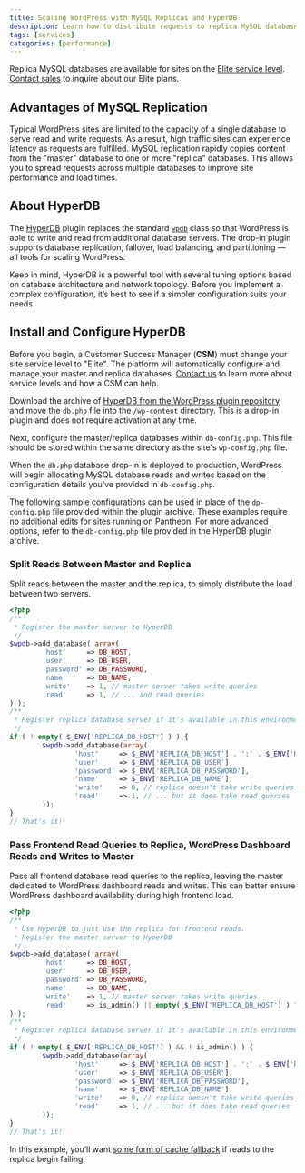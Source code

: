 ```yaml
---
title: Scaling WordPress with MySQL Replicas and HyperDB
description: Learn how to distribute requests to replica MySQL databases on WordPress using HyperDB.
tags: [services]
categories: [performance]
---
```


<Alert title="Note" type="info" markdown="1">

Replica MySQL databases are available for sites on the [Elite service level](https://pantheon.io/resources/elite-plan-overview). [Contact sales](https://pantheon.io/pantheon-elite-plans) to inquire about our Elite plans.

</Alert>

## Advantages of MySQL Replication
Typical WordPress sites are limited to the capacity of a single database to serve read and write requests. As a result, high traffic sites can experience latency as requests are fulfilled. MySQL replication rapidly copies content from the "master" database to one or more "replica" databases. This allows you to spread requests across multiple databases to improve site performance and load times.

## About HyperDB
The [HyperDB](https://wordpress.org/support/plugin/hyperdb) plugin replaces the standard [`wpdb`](https://codex.wordpress.org/Class_Reference/wpdb) class so that WordPress is able to write and read from additional database servers. The drop-in plugin supports database replication, failover, load balancing, and partitioning — all tools for scaling WordPress.

Keep in mind, HyperDB is a powerful tool with several tuning options based on database architecture and network topology. Before you implement a complex configuration, it’s best to see if a simpler configuration suits your needs.

## Install and Configure HyperDB

Before you begin, a Customer Success Manager (**CSM**) must change your site service level to "Elite". The platform will automatically configure and manage your master and replica databases. [Contact us](https://pantheon.io/contact-us) to learn more about service levels and how a CSM can help.

Download the archive of [HyperDB from the WordPress plugin repository](https://wordpress.org/support/plugin/hyperdb) and move the `db.php` file into the `/wp-content` directory. This is a drop-in plugin and does not require activation at any time.

Next, configure the master/replica databases within `db-config.php`. This file should be stored within the same directory as the site's `wp-config.php` file.

When the `db.php` database drop-in is deployed to production, WordPress will begin allocating MySQL database reads and writes based on the configuration details you’ve provided in `db-config.php`.

The following sample configurations can be used in place of the `dp-config.php` file provided within the plugin archive. These examples require no additional edits for sites running on Pantheon. For more advanced options, refer to the `db-config.php` file provided in the HyperDB plugin archive.

### Split Reads Between Master and Replica
Split reads between the master and the replica, to simply distribute the load between two servers.

```php
<?php
/**
 * Register the master server to HyperDB
 */
$wpdb->add_database( array(
        'host'     => DB_HOST,
        'user'     => DB_USER,
        'password' => DB_PASSWORD,
        'name'     => DB_NAME,
        'write'    => 1, // master server takes write queries
        'read'     => 1, // ... and read queries
) );
/**
 * Register replica database server if it's available in this environment
 */
if ( ! empty( $_ENV['REPLICA_DB_HOST'] ) ) {
        $wpdb->add_database(array(
                'host'     => $_ENV['REPLICA_DB_HOST'] . ':' . $_ENV['REPLICA_DB_PORT'],
                'user'     => $_ENV['REPLICA_DB_USER'],
                'password' => $_ENV['REPLICA_DB_PASSWORD'],
                'name'     => $_ENV['REPLICA_DB_NAME'],
                'write'    => 0, // replica doesn't take write queries
                'read'     => 1, // ... but it does take read queries
        ));
}
// That's it!
```


### Pass Frontend Read Queries to Replica, WordPress Dashboard Reads and Writes to Master
Pass all frontend database read queries to the replica, leaving the master dedicated to WordPress dashboard reads and writes. This can better ensure WordPress dashboard availability during high frontend load.

```php
<?php
/**
 * Use HyperDB to just use the replica for frontend reads.
 * Register the master server to HyperDB
 */
$wpdb->add_database( array(
        'host'     => DB_HOST,
        'user'     => DB_USER,
        'password' => DB_PASSWORD,
        'name'     => DB_NAME,
        'write'    => 1, // master server takes write queries
        'read'     => is_admin() || empty( $_ENV['REPLICA_DB_HOST'] ) ? 1 : 0, // ... but only takes read queries in the admin if the replica is available
) );
/**
 * Register replica database server if it's available in this environment
 */
if ( ! empty( $_ENV['REPLICA_DB_HOST'] ) && ! is_admin() ) {
        $wpdb->add_database(array(
                'host'     => $_ENV['REPLICA_DB_HOST'] . ':' . $_ENV['REPLICA_DB_PORT'],
                'user'     => $_ENV['REPLICA_DB_USER'],
                'password' => $_ENV['REPLICA_DB_PASSWORD'],
                'name'     => $_ENV['REPLICA_DB_NAME'],
                'write'    => 0, // replica doesn't take write queries
                'read'     => 1, // ... but it does take read queries
        ));
}
// That's it!
```

In this example, you’ll want [some form of cache fallback](/docs/redis/) if reads to the replica begin failing.
